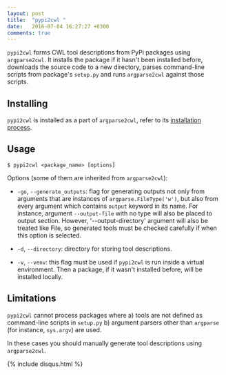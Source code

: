 ```yaml
---
layout: post
title:  "pypi2cwl "
date:   2016-07-04 16:27:27 +0300
comments: true
---
```


`pypi2cwl` forms CWL tool descriptions from PyPi packages using `argparse2cwl`. It installs the package if it hasn't been installed before, downloads the source code to a new directory, parses command-line scripts from package's `setup.py` and runs `argparse2cwl` against those scripts. 

## Installing ##

`pypi2cwl` is installed as a part of `argparse2cwl`, refer to its [installation process](https://github.com/anton-khodak/argparse2cwl-blog/blob/27c649516d3cdb736cba7c312b9435074cbeb6d8/_posts/2016-06-20-alpha-release-notes.markdown).


## Usage ##

	$ pypi2cwl <package_name> [options]

Options (some of them are inherited from `argparse2cwl`):

* `-go`, `--generate_outputs`: flag for generating outputs not only from arguments that are instances of `argparse.FileType('w')`, but also from every argument which contains `output` keyword in its name. For instance, argument `--output-file` with no type will also be placed to output section. However, '--output-directory' argument will also be treated like File, so generated tools must be checked carefully if when this option is selected.


* `-d`, `--directory`: directory for storing tool descriptions.

* `-v`, `--venv`: this flag must be used if `pypi2cwl` is run inside a virtual environment. Then a package, if it wasn't installed before, will be installed locally. 

## Limitations ##

`pypi2cwl` cannot process packages where 
a) tools are not defined as command-line scripts in `setup.py`
b) argument parsers other than `argparse` (for instance, `sys.argv`) are used.

In these cases you should manually generate tool descriptions using `argparse2cwl`. 


{% include disqus.html %}

